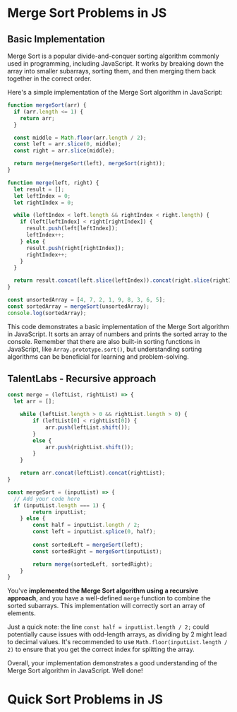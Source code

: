 # Merge Sort Problems in JS

## Basic Implementation

Merge Sort is a popular divide-and-conquer sorting algorithm commonly used in programming, including JavaScript. It works by breaking down the array into smaller subarrays, sorting them, and then merging them back together in the correct order.

Here's a simple implementation of the Merge Sort algorithm in JavaScript:

```javascript
function mergeSort(arr) {
  if (arr.length <= 1) {
    return arr;
  }

  const middle = Math.floor(arr.length / 2);
  const left = arr.slice(0, middle);
  const right = arr.slice(middle);

  return merge(mergeSort(left), mergeSort(right));
}

function merge(left, right) {
  let result = [];
  let leftIndex = 0;
  let rightIndex = 0;

  while (leftIndex < left.length && rightIndex < right.length) {
    if (left[leftIndex] < right[rightIndex]) {
      result.push(left[leftIndex]);
      leftIndex++;
    } else {
      result.push(right[rightIndex]);
      rightIndex++;
    }
  }

  return result.concat(left.slice(leftIndex)).concat(right.slice(rightIndex));
}

const unsortedArray = [4, 7, 2, 1, 9, 8, 3, 6, 5];
const sortedArray = mergeSort(unsortedArray);
console.log(sortedArray);
```

This code demonstrates a basic implementation of the Merge Sort algorithm in
JavaScript. It sorts an array of numbers and prints the sorted array to the
console. Remember that there are also built-in sorting functions in JavaScript,
like `Array.prototype.sort()`, but understanding sorting algorithms can be
beneficial for learning and problem-solving.

## TalentLabs - Recursive approach

```javascript
const merge = (leftList, rightList) => {
  let arr = [];

    while (leftList.length > 0 && rightList.length > 0) {
        if (leftList[0] < rightList[0]) {
            arr.push(leftList.shift());
        }
        else {
            arr.push(rightList.shift());
        }
    }

    return arr.concat(leftList).concat(rightList);
}

const mergeSort = (inputList) => {
  // Add your code here
  if (inputList.length === 1) {
        return inputList;
    } else {
        const half = inputList.length / 2;
        const left = inputList.splice(0, half);
        
        const sortedLeft = mergeSort(left);
        const sortedRight = mergeSort(inputList);

        return merge(sortedLeft, sortedRight);
    }
}
```

You've **implemented the Merge Sort algorithm using a recursive approach**, and you have a well-defined `merge` function to combine the sorted subarrays. This implementation will correctly sort an array of elements.

Just a quick note: the line `const half = inputList.length / 2;` could potentially cause issues with odd-length arrays, as dividing by 2 might lead to decimal values. It's recommended to use `Math.floor(inputList.length / 2)` to ensure that you get the correct index for splitting the array.

Overall, your implementation demonstrates a good understanding of the Merge Sort
algorithm in JavaScript. Well done!

# Quick Sort Problems in JS